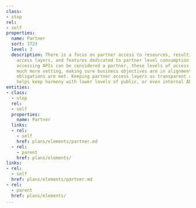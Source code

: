 ```yaml
---
class:
- stop
rel:
- self
properties:
  name: Partner
  sort: 3723
  level: 3
  description: There is a focus on partner access to resources, resulting in separate
    access layers, and features dedicated to partner level consumption. While anyone
    accessing APIs can be considered a partner, these levels of access usually require
    much more vetting, making sure business objectives are in alignment, and legal
    obligations are met. Keeping partner access layers as transparent as possible
    helps keep harmony with lower levels of public, or even internal API access.
entities:
- class:
  - stop
  rel:
  - self
  properties:
    name: Partner
  links:
  - rel:
    - self
    href: plans/elements/partner.md
  - rel:
    - parent
    href: plans/elements/
links:
- rel:
  - self
  href: plans/elements/partner.md
- rel:
  - parent
  href: plans/elements/
...
```

